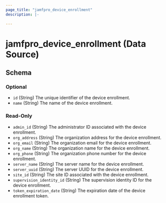 ```yaml
---
page_title: "jamfpro_device_enrollment"
description: |-
  
---
```


# jamfpro_device_enrollment (Data Source)


<!-- schema generated by tfplugindocs -->
## Schema

### Optional

- `id` (String) The unique identifier of the device enrollment.
- `name` (String) The name of the device enrollment.

### Read-Only

- `admin_id` (String) The administrator ID associated with the device enrollment.
- `org_address` (String) The organization address for the device enrollment.
- `org_email` (String) The organization email for the device enrollment.
- `org_name` (String) The organization name for the device enrollment.
- `org_phone` (String) The organization phone number for the device enrollment.
- `server_name` (String) The server name for the device enrollment.
- `server_uuid` (String) The server UUID for the device enrollment.
- `site_id` (String) The site ID associated with the device enrollment.
- `supervision_identity_id` (String) The supervision identity ID for the device enrollment.
- `token_expiration_date` (String) The expiration date of the device enrollment token.